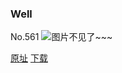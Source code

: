 ### Well
No.561
![图片不见了~~~](https://imgs.xkcd.com/comics/well.png)

[原址](https://xkcd.com//561) [下载](https://imgs.xkcd.com/comics/well.png)

